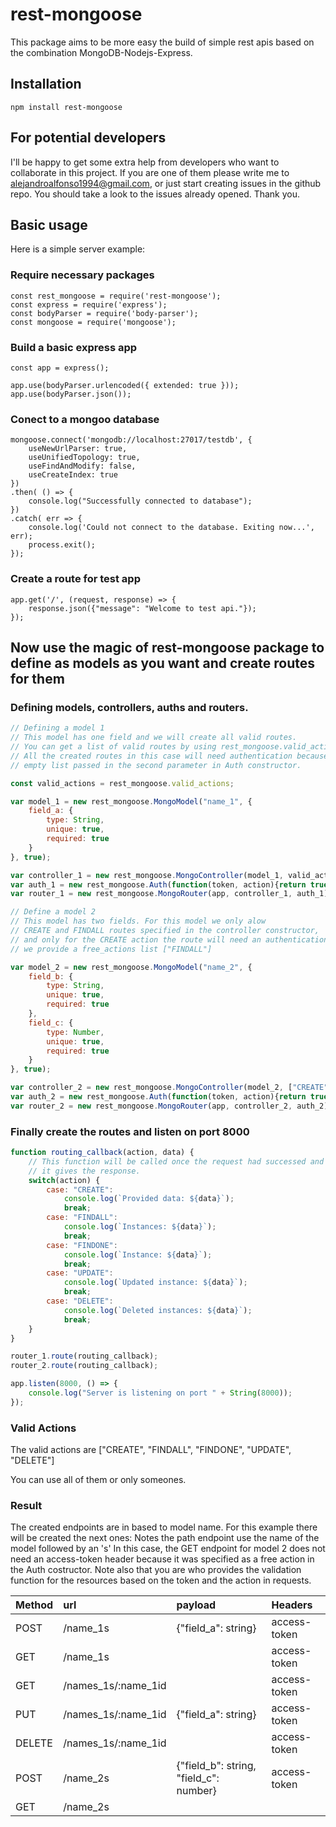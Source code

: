 # rest-mongoose
This package aims to be more easy the build of simple rest apis based on the
combination MongoDB-Nodejs-Express.

## Installation
```
npm install rest-mongoose
```

## For potential developers
I'll be happy to get some extra help from developers who want to collaborate
in this project. If you are one of them please write me to alejandroalfonso1994@gmail.com,
or just start creating issues in the github repo. You should take a look to the issues
already opened. Thank you.

## Basic usage
Here is a simple server example:

### Require necessary packages
```
const rest_mongoose = require('rest-mongoose');
const express = require('express');
const bodyParser = require('body-parser');
const mongoose = require('mongoose');
```

### Build a basic express app
```
const app = express();

app.use(bodyParser.urlencoded({ extended: true }));
app.use(bodyParser.json());
```

### Conect to a mongoo database
```
mongoose.connect('mongodb://localhost:27017/testdb', {
    useNewUrlParser: true,
    useUnifiedTopology: true,
    useFindAndModify: false,
    useCreateIndex: true
})
.then( () => {
    console.log("Successfully connected to database");    
})
.catch( err => {
    console.log('Could not connect to the database. Exiting now...', err);
    process.exit();
});
```

### Create a route for test app
```
app.get('/', (request, response) => {
    response.json({"message": "Welcome to test api."});
});
```

## Now use the magic of rest-mongoose package to define as models as you want and create routes for them

### Defining models, controllers, auths and routers.

```javascript
// Defining a model 1
// This model has one field and we will create all valid routes.
// You can get a list of valid routes by using rest_mongoose.valid_actions
// All the created routes in this case will need authentication because the
// empty list passed in the second parameter in Auth constructor.

const valid_actions = rest_mongoose.valid_actions;

var model_1 = new rest_mongoose.MongoModel("name_1", {
    field_a: {
        type: String,
        unique: true,
        required: true
    }
}, true);

var controller_1 = new rest_mongoose.MongoController(model_1, valid_actions);
var auth_1 = new rest_mongoose.Auth(function(token, action){return true}, []);
var router_1 = new rest_mongoose.MongoRouter(app, controller_1, auth_1);

// Define a model 2
// This model has two fields. For this model we only alow
// CREATE and FINDALL routes specified in the controller constructor,
// and only for the CREATE action the route will need an authentication, because
// we provide a free_actions list ["FINDALL"]

var model_2 = new rest_mongoose.MongoModel("name_2", {
    field_b: {
        type: String,
        unique: true,
        required: true
    },
    field_c: {
        type: Number,
        unique: true,
        required: true
    }
}, true);

var controller_2 = new rest_mongoose.MongoController(model_2, ["CREATE", "FINDALL"]);
var auth_2 = new rest_mongoose.Auth(function(token, action){return true}, ["FINDALL"]);
var router_2 = new rest_mongoose.MongoRouter(app, controller_2, auth_2);
```

### Finally create the routes and listen on port 8000
```javascript
function routing_callback(action, data) {
    // This function will be called once the request had successed and just before
    // it gives the response.
    switch(action) {
        case: "CREATE":
            console.log(`Provided data: ${data}`);
            break;
        case: "FINDALL":
            console.log(`Instances: ${data}`);
            break;
        case: "FINDONE":
            console.log(`Instance: ${data}`);
            break;
        case: "UPDATE":
            console.log(`Updated instance: ${data}`);
            break;
        case: "DELETE":
            console.log(`Deleted instances: ${data}`);
            break;
    }
}

router_1.route(routing_callback);
router_2.route(routing_callback);

app.listen(8000, () => {
    console.log("Server is listening on port " + String(8000));
});
```

### Valid Actions
The valid actions are ["CREATE", "FINDALL", "FINDONE", "UPDATE", "DELETE"]

You can use all of them or only someones.

### Result
The created endpoints are in based to model name. For this example there will
be created the next ones:
Notes the path endpoint use the name of the model followed by an 's'
In this case, the GET endpoint for model 2 does not need an access-token header
because it was specified as a free action in the Auth costructor.
Note also that you are who provides the validation function for the resources
based on the token and the action in requests.

| Method        | url                 | payload                                | Headers      |
| ------------- | :-------------------| :--------------------------------------| :------------|
| POST          | /name_1s            | {"field_a": string}                    | access-token |
| GET           | /name_1s            |                                        | access-token |
| GET           | /names_1s/:name_1id |                                        | access-token |
| PUT           | /names_1s/:name_1id | {"field_a": string}                    | access-token |
| DELETE        | /names_1s/:name_1id |                                        | access-token |
| POST          | /name_2s            | {"field_b": string, "field_c": number} | access-token |
| GET           | /name_2s            |                                        |              |
